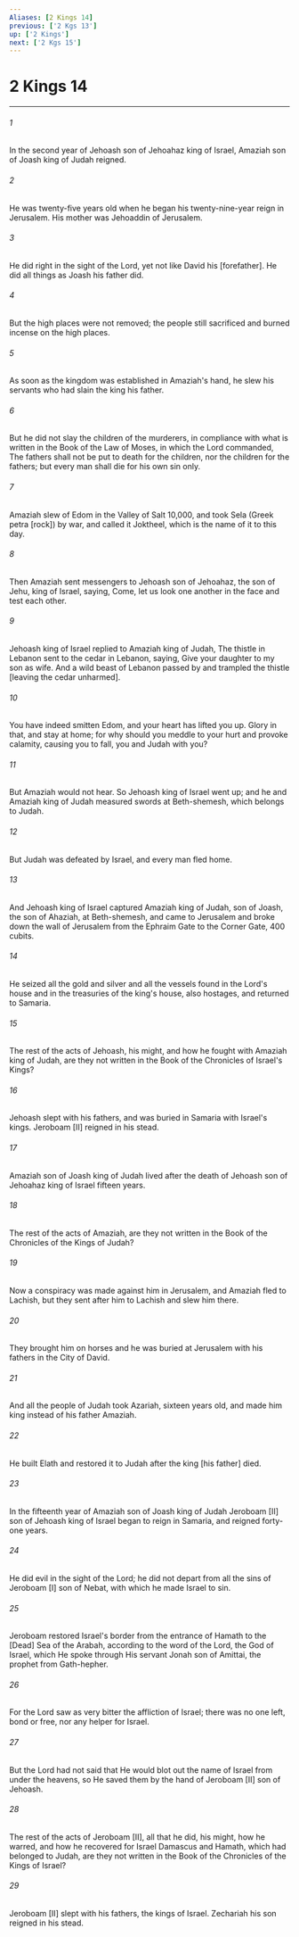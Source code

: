 ```yaml
---
Aliases: [2 Kings 14]
previous: ['2 Kgs 13']
up: ['2 Kings']
next: ['2 Kgs 15']
---
```

# 2 Kings 14

***

###### 1 

In the second year of Jehoash son of Jehoahaz king of Israel, Amaziah son of Joash king of Judah reigned. 

###### 2 

He was twenty-five years old when he began his twenty-nine-year reign in Jerusalem. His mother was Jehoaddin of Jerusalem. 

###### 3 

He did right in the sight of the Lord, yet not like David his [forefather]. He did all things as Joash his father did. 

###### 4 

But the high places were not removed; the people still sacrificed and burned incense on the high places. 

###### 5 

As soon as the kingdom was established in Amaziah's hand, he slew his servants who had slain the king his father. 

###### 6 

But he did not slay the children of the murderers, in compliance with what is written in the Book of the Law of Moses, in which the Lord commanded, The fathers shall not be put to death for the children, nor the children for the fathers; but every man shall die for his own sin only. 

###### 7 

Amaziah slew of Edom in the Valley of Salt 10,000, and took Sela (Greek petra [rock]) by war, and called it Joktheel, which is the name of it to this day. 

###### 8 

Then Amaziah sent messengers to Jehoash son of Jehoahaz, the son of Jehu, king of Israel, saying, Come, let us look one another in the face and test each other. 

###### 9 

Jehoash king of Israel replied to Amaziah king of Judah, The thistle in Lebanon sent to the cedar in Lebanon, saying, Give your daughter to my son as wife. And a wild beast of Lebanon passed by and trampled the thistle [leaving the cedar unharmed]. 

###### 10 

You have indeed smitten Edom, and your heart has lifted you up. Glory in that, and stay at home; for why should you meddle to your hurt and provoke calamity, causing you to fall, you and Judah with you? 

###### 11 

But Amaziah would not hear. So Jehoash king of Israel went up; and he and Amaziah king of Judah measured swords at Beth-shemesh, which belongs to Judah. 

###### 12 

But Judah was defeated by Israel, and every man fled home. 

###### 13 

And Jehoash king of Israel captured Amaziah king of Judah, son of Joash, the son of Ahaziah, at Beth-shemesh, and came to Jerusalem and broke down the wall of Jerusalem from the Ephraim Gate to the Corner Gate, 400 cubits. 

###### 14 

He seized all the gold and silver and all the vessels found in the Lord's house and in the treasuries of the king's house, also hostages, and returned to Samaria. 

###### 15 

The rest of the acts of Jehoash, his might, and how he fought with Amaziah king of Judah, are they not written in the Book of the Chronicles of Israel's Kings? 

###### 16 

Jehoash slept with his fathers, and was buried in Samaria with Israel's kings. Jeroboam [II] reigned in his stead. 

###### 17 

Amaziah son of Joash king of Judah lived after the death of Jehoash son of Jehoahaz king of Israel fifteen years. 

###### 18 

The rest of the acts of Amaziah, are they not written in the Book of the Chronicles of the Kings of Judah? 

###### 19 

Now a conspiracy was made against him in Jerusalem, and Amaziah fled to Lachish, but they sent after him to Lachish and slew him there. 

###### 20 

They brought him on horses and he was buried at Jerusalem with his fathers in the City of David. 

###### 21 

And all the people of Judah took Azariah, sixteen years old, and made him king instead of his father Amaziah. 

###### 22 

He built Elath and restored it to Judah after the king [his father] died. 

###### 23 

In the fifteenth year of Amaziah son of Joash king of Judah Jeroboam [II] son of Jehoash king of Israel began to reign in Samaria, and reigned forty-one years. 

###### 24 

He did evil in the sight of the Lord; he did not depart from all the sins of Jeroboam [I] son of Nebat, with which he made Israel to sin. 

###### 25 

Jeroboam restored Israel's border from the entrance of Hamath to the [Dead] Sea of the Arabah, according to the word of the Lord, the God of Israel, which He spoke through His servant Jonah son of Amittai, the prophet from Gath-hepher. 

###### 26 

For the Lord saw as very bitter the affliction of Israel; there was no one left, bond or free, nor any helper for Israel. 

###### 27 

But the Lord had not said that He would blot out the name of Israel from under the heavens, so He saved them by the hand of Jeroboam [II] son of Jehoash. 

###### 28 

The rest of the acts of Jeroboam [II], all that he did, his might, how he warred, and how he recovered for Israel Damascus and Hamath, which had belonged to Judah, are they not written in the Book of the Chronicles of the Kings of Israel? 

###### 29 

Jeroboam [II] slept with his fathers, the kings of Israel. Zechariah his son reigned in his stead.
